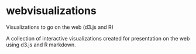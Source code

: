 # webvisualizations
Visualizations to go on the web (d3.js and R)

A collection of interactive visualizations created for presentation on the web using d3.js and R markdown.
